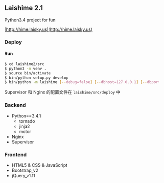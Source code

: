 Laishime 2.1
---

Python3.4 project for fun

[http://hime.laisky.us](http://hime.laisky.us)

### Deploy

#### Run

```sh
$ cd laishime2/src
$ python3 -m venv .
$ source bin/activate
$ bin/python setup.py develop
$ bin/python -m laishime [--debug=false] [--dbhost=127.0.0.1] [--dbport=27017]
```

Supervisor 和 Nginx 的配置文件在 `laishime/src/deploy` 中

### Backend

- Python==3.4.1
    - tornado
    - jinja2
    - motor
- Nginx
- Supervisor

### Frontend

- HTML5 & CSS & JavaScript
- Bootstrap_v2
- jQuery_v1.11
